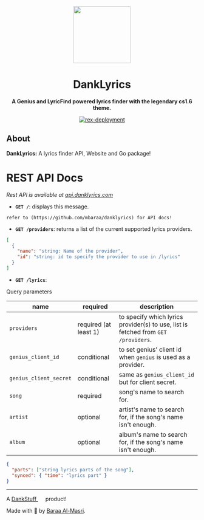 <div align="center">
  <a href="https://danklyrics.com" target="_blank"><img src="https://danklyrics.com/static/favicon.png" width="150" /></a>

  <h1>DankLyrics</h1>
  <p>
    <strong>A Genius and LyricFind powered lyrics finder with the legendary cs1.6 theme.</strong>
  </p>
  <p>
    <a href="https://github.com/mbaraa/danklyrics/actions/workflows/rex-deploy.yml"><img alt="rex-deployment" src="https://github.com/mbaraa/danklyrics/actions/workflows/rex-deploy.yml/badge.svg"/></a>
  </p>
</div>

## About

**DankLyrics:** A lyrics finder API, Website and Go package!

# REST API Docs

_Rest API is available at [api.danklyrics.com](https://api.danklyrics.com)_

- **`GET /`**: displays this message.

```
refer to (https://github.com/mbaraa/danklyrics) for API docs!
```

- **`GET /providers`**: returns a list of the current supported lyrics providers.

```json
[
  {
    "name": "string: Name of the provider",
    "id": "string: id to specify the provider to use in /lyrics"
  }
]
```

- **`GET /lyrics`**:

Query parameters

| name                   | required              | description                                                                        |
| ---------------------- | --------------------- | ---------------------------------------------------------------------------------- |
| `providers`            | required (at least 1) | to specify which lyrics provider(s) to use, list is fetched from `GET /providers`. |
| `genius_client_id`     | conditional           | to set genius' client id when `genius` is used as a provider.                      |
| `genius_client_secret` | conditional           | same as `genius_client_id` but for client secret.                                  |
| `song`                 | required              | song's name to search for.                                                         |
| `artist`               | optional              | artist's name to search for, if the song's name isn't enough.                      |
| `album`                | optional              | album's name to search for, if the song's name isn't enough.                       |

```json
{
  "parts": ["string lyrics parts of the song"],
  "synced": { "time": "lyrics part" }
}
```

---

A [DankStuff <img height="16" width="16" src="https://dankstuff.net/assets/favicon.ico" />](https://dankstuff.net) product!

Made with 🧉 by [Baraa Al-Masri](https://mbaraa.com).
